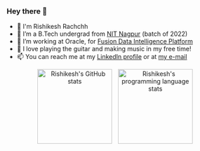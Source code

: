 ### Hey there 👋

- 🚀 I'm Rishikesh Rachchh
- 🌱 I’m a B.Tech undergrad from [NIT Nagpur](https://vnit.ac.in/) (batch of 2022)
- 👀 I’m working at Oracle, for [Fusion Data Intelligence Platform](https://www.oracle.com/in/business-analytics/fusion-data-intelligence-platform/)
- 🎸 I love playing the guitar and making music in my free time!
- 📫 You can reach me at my [LinkedIn profile](https://linkedin.com/rishikesh-rachchh/) or at [my e-mail](mailto:rishikeshrachchh@gmail.com)

<p align="center">
  <img align="center" src="https://github-readme-stats.vercel.app/api?username=rishi255&theme=algolia&title_color=89cff0&include_all_commits=true&count_private=true&show_icons=true" height="170px" alt="Rishikesh's GitHub stats" />
  <img align="center" hspace="10" src="https://github-readme-stats.vercel.app/api/top-langs/?username=rishi255&langs_count=8&hide=scss,css,html&layout=compact&card_width=350" height="170px" alt="Rishikesh's programming language stats" />
</p>
